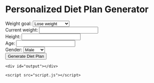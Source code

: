<html>
<head>
    <title>Personalized Diet Plan Generator</title>
</head>
<body>
    <h1>Personalized Diet Plan Generator</h1>
    <form>
        <label for="weight_goal">Weight goal:</label>
        <select id="weight_goal" name="weight_goal">
            <option value="lose">Lose weight</option>
            <option value="gain">Gain weight</option>
            <option value="maintain">Maintain weight</option>
        </select>
        <br>
        <label for="current_weight">Current weight:</label>
        <input type="number" id="current_weight" name="current_weight">
        <br>
        <label for="height">Height:</label>
        <input type="number" id="height" name="height">
        <br>
        <label for="age">Age:</label>
        <input type="number" id="age" name="age">
        <br>
        <label for="gender">Gender:</label>
        <select id="gender" name="gender">
            <option value="male">Male</option>
            <option value="female">Female</option>
        </select>
        <br>
        <button type="button" onclick="generateDiet()">Generate Diet Plan</button>
    </form>

    <div id="output"></div>

    <script src="script.js"></script>
</body>
</html>
